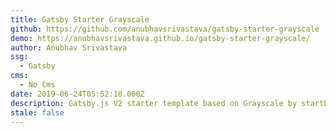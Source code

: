 ```yaml
---
title: Gatsby Starter Grayscale
github: https://github.com/anubhavsrivastava/gatsby-starter-grayscale
demo: https://anubhavsrivastava.github.io/gatsby-starter-grayscale/
author: Anubhav Srivastava
ssg:
  - Gatsby
cms:
  - No Cms
date: 2019-06-24T05:52:10.000Z
description: Gatsby.js V2 starter template based on Grayscale by startbootstrap
stale: false
---
```


